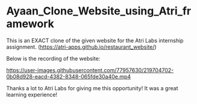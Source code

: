 # Ayaan_Clone_Website_using_Atri_framework

This is an EXACT clone of the given website for the Atri Labs internship assignment. (https://atri-apps.github.io/restaurant_website/)

Below is the recording of the website:

https://user-images.githubusercontent.com/77957630/219704702-0b08d928-eacd-4382-8348-065fde30a40e.mp4


Thanks a lot to Atri Labs for giving me this opportunity!  It was a great learning experience!
